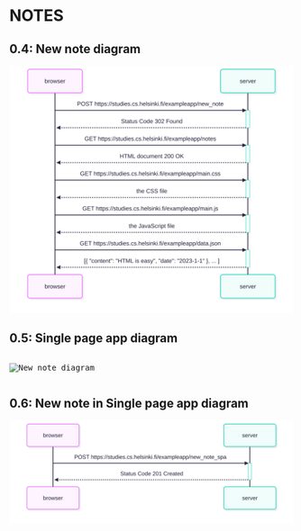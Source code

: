 # NOTES

## 0.4: New note diagram

![New note diagram](./images/Diagram_ex04.svg)

## 0.5: Single page app diagram 

<pre class="vditor-reset" placeholder="" contenteditable="true" spellcheck="false"><p data-block="0"><img src="https://file+.vscode-resource.vscode-cdn.net/Users/mac/studies/practice%20js/fullstackopen/part0/images/Diagram_ex04.svg" alt="New note diagram"/></p></pre>


## 0.6: New note in Single page app diagram

![New note diagram](./images/Diagram_ex06.svg)
